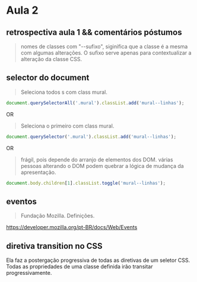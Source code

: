 # Aula 2

## retrospectiva aula 1 && comentários póstumos

> nomes de classes com "--sufixo", siginifica que a classe é a mesma com algumas alterações.
> O sufixo serve apenas para contextualizar a alteração da classe CSS.

## selector do document

> Seleciona todos <element>s com class mural.
```javascript
document.querySelectorAll('.mural').classList.add('mural--linhas');
```

OR

> Seleciona o primeiro <element> com class mural.
```javascript
document.querySelector('.mural').classList.add('mural--linhas');
```

OR

> frágil, pois depende do arranjo de elementos dos DOM.
> várias pessoas alterando o DOM podem quebrar a lógica de mudança da apresentação.
```javascript 
document.body.children[1].classList.toggle('mural--linhas');
```

## eventos

> Fundação Mozilla. Definições.

https://developer.mozilla.org/pt-BR/docs/Web/Events

## diretiva transition no CSS

Ela faz a postergação progressiva de todas as diretivas de um seletor CSS. Todas as propriedades de uma classe definida irão transitar progressivamente.